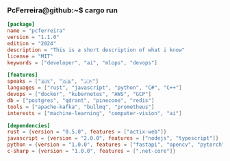 ### PcFerreira@github:~$ cargo run

```toml
[package]
name = "pcferreira"
version = "1.1.0"
edition = "2024"
description = "This is a short description of what i know"
license = "MIT"
keywords = ["developer", "ai", "mlops", "devops"]

[features]
speaks = ["🇧🇷", "🇬🇧", "🇯🇵"]
languages = ["rust", "javascript", "python", "C#", "C++"]
devops = ["docker", "kubernetes", "AWS", "GCP"]
db = ["postgres", "qdrant", "pinecone", "redis"]
tools = ["apache-kafka", "bullmq", "prometheus"]
interests = ["machine-learning", "computer-vision", "ai"]

[dependencies]
rust = {version = "0.5.0", features = ["actix-web"]}
javascript = {version = "2.0.0", features = ["nodejs", "typescript"]}
python = {version = "1.0.0", features = ["fastapi", "opencv", "pytorch"]}
c-sharp = {version = "1.0.0", features = [".net-core"]}

```


<!--
**PcFerreira/PcFerreira** is a ✨ _special_ ✨ repository because its `README.md` (this file) appears on your GitHub profile.

Here are some ideas to get you started:

- 🔭 I’m currently working on ...
- 🌱 I’m currently learning ...
- 👯 I’m looking to collaborate on ...
- 🤔 I’m looking for help with ...
- 💬 Ask me about ...
- 📫 How to reach me: ...
- 😄 Pronouns: ...
- ⚡ Fun fact: ...
-->
